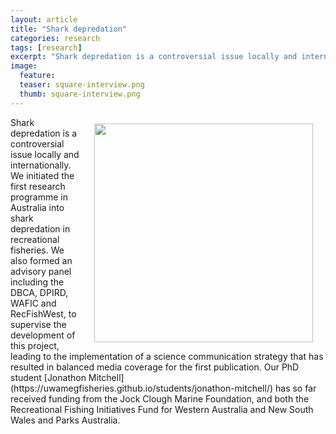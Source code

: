 ```yaml
---
layout: article
title: "Shark depredation"
categories: research
tags: [research]
excerpt: "Shark depredation is a controversial issue locally and internationally. We initiated the first research programme in Australia into shark depredation in recreational fisheries."
image:
  feature: 
  teaser: square-interview.png
  thumb: square-interview.png
---
```

<img src='/images/1_interview.png' align='right' width="350" hspace="20" vspace="10">
Shark depredation is a controversial issue locally and internationally. We initiated the first research programme in Australia into shark depredation in recreational fisheries. We also formed an advisory panel including the DBCA, DPIRD, WAFIC and RecFishWest, to supervise the development of this project, leading to the implementation of a science communication strategy that has resulted in balanced media coverage for the first publication. Our PhD student [Jonathon Mitchell](https://uwamegfisheries.github.io/students/jonathon-mitchell/) has so far received funding from the Jock Clough Marine Foundation, and both the Recreational Fishing Initiatives Fund for Western Australia and New South Wales and Parks Australia.
